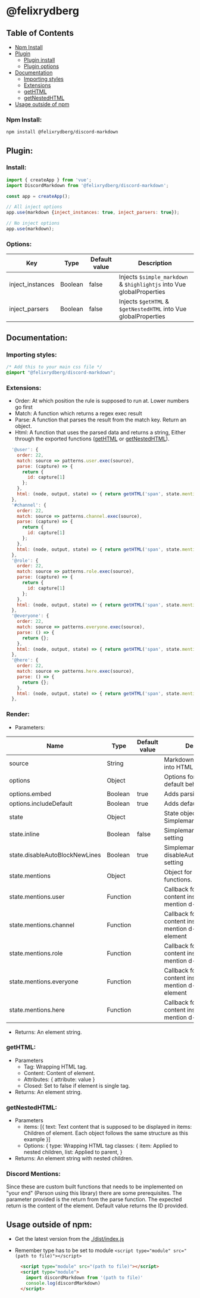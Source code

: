 # @felixrydberg

## Table of Contents
* [Npm Install](#npm-install)
* [Plugin](#plugin)
  * [Plugin install](#install)
  * [Plugin options](#options)
* [Documentation](#documentation)
  * [Importing styles](#importing-styles)
  * [Extensions](#extensions)
  * [getHTML](#gethtml)
  * [getNestedHTML](#getnestedhtml)
* [Usage outside of npm](#usage-outside-of-npm)

### Npm Install:
```bash
npm install @felixrydberg/discord-markdown
```

## Plugin:
### Install:
```js
import { createApp } from 'vue';
import DiscordMarkdown from '@felixrydberg/discord-markdown';

const app = createApp();

// All inject options
app.use(markdown {inject_instances: true, inject_parsers: true});

// No inject options
app.use(markdown);
```

### Options:
| Key | Type | Default value | Description |
|---|---|---|---|
| inject_instances | Boolean | false | Injects ```$simple_markdown``` & ```$highlightjs``` into Vue globalProperties |
| inject_parsers | Boolean | false | Injects ```$getHTML``` & ```$getNestedHTML``` into Vue globalProperties |

## Documentation:

### Importing styles:
```css
/* Add this to your main css file */
@import "@felixrydberg/discord-markdown";
```

### Extensions:
- Order: At which position the rule is supposed to run at. Lower numbers go first
- Match: A function which returns a regex exec result
- Parse: A function that parses the result from the match key. Return an object.
- Html: A function that uses the parsed data and returns a string, Either through the exported functions ([getHTML](#gethtml) or [getNestedHTML](#getnestedhtml)).
```js
  '@user': {
    order: 22,
    match: source => patterns.user.exec(source),
    parse: (capture) => {
      return {
        id: capture[1]
      };
    },
    html: (node, output, state) => { return getHTML('span', state.mentions.user(node), { class: 'd-mention d-user' }); }
  },
  '#channel': {
    order: 22,
    match: source => patterns.channel.exec(source),
    parse: (capture) => {
      return {
        id: capture[1]
      };
    },
    html: (node, output, state) => { return getHTML('span', state.mentions.channel(node), { class: 'd-mention d-channel' }); }
  },
  '@role': {
    order: 22,
    match: source => patterns.role.exec(source),
    parse: (capture) => {
      return {
        id: capture[1]
      };
    },
    html: (node, output, state) => { return getHTML('span', state.mentions.role(node), { class: 'd-mention d-role' }); }
  },
  '@everyone': {
    order: 22,
    match: source => patterns.everyone.exec(source),
    parse: () => {
      return {};
    },
    html: (node, output, state) => { return getHTML('span', state.mentions.everyone(node), { class: 'd-mention d-user' }); }
  },
  '@here': {
    order: 22,
    match: source => patterns.here.exec(source),
    parse: () => {
      return {};
    },
    html: (node, output, state) => { return getHTML('span', state.mentions.here(node), { class: 'd-mention d-user' }); }
  },
```

### Render:
- Parameters:

| Name | Type | Default value | Description |
|---|---|---|---|
| source | String | | Markdown to be converted into HTML |
| options | Object | | Options for changing default behavior |
| options.embed | Boolean | true | Adds parsing of links |
| options.includeDefault | Boolean | true | Adds default parsing rules |
| state | Object | | State object for Simplemarkdown |
| state.inline | Boolean | false | Simplemarkdown inline setting |
| state.disableAutoBlockNewLines | Boolean | true | Simplemarkdown disableAutoBlockNewLines setting |
| state.mentions | Object | | Object for discord mention functions. []() |
| state.mentions.user | Function | | Callback for providing content inside a d-mention d-user element |
| state.mentions.channel | Function | | Callback for providing content inside a d-mention d-channel element |
| state.mentions.role | Function | | Callback for providing content inside a d-mention d-user element |
| state.mentions.everyone | Function | | Callback for providing content inside a d-mention d-everyone element |
| state.mentions.here | Function | | Callback for providing content inside a d-mention d-here element |
- Returns: An element string.

### getHTML:
- Parameters
  - Tag: Wrapping HTML tag.
  - Content: Content of element.
  - Attributes: {
    attribute: value
  }
  - Closed: Set to false if element is single tag.
- Returns: An element string.

### getNestedHTML:
- Parameters
  - items: [{
    text: Text content that is supposed to be displayed in
    items: Children of element. Each object follows the same structure as this example
  }]
  - Options: {
  type: Wrapping HTML tag
  classes: {
    item: Applied to nested children,
    list: Applied to parent,
  }
- Returns: An element string with nested children.

### Discord Mentions:
Since these are custom built functions that needs to be implemented on "your end" (Person using this library) there are some prerequisites. The parameter provided is the return from the parse function. The expected return is the content of the element. Default value returns the ID provided.

## Usage outside of npm:
- Get the latest version from the [./dist/index.js](https://github.com/felixrydberg/discord-markdown/blob/main/dist/index.js)
- Remember type has to be set to module ```<script type="module" src="(path to file)"></script>```

  ```html
    <script type="module" src="(path to file)"></script>
    <script type="module">
      import discordMarkdown from '(path to file)'
      console.log(discordMarkdown)
    </script>
  ```
